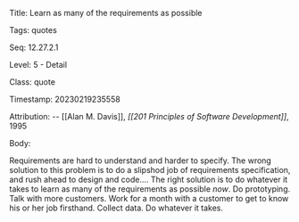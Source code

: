 Title:  Learn as many of the requirements as possible

Tags:   quotes

Seq:    12.27.2.1

Level:  5 - Detail

Class:  quote

Timestamp: 20230219235558

Attribution: -- [[Alan M. Davis]], *[[201 Principles of Software Development]]*, 1995

Body:

Requirements are hard to understand and harder to specify. The wrong solution to this problem is to do a slipshod job of requirements specification, and rush ahead to design and code.... The right solution is to do whatever it takes to learn as many of the requirements as possible *now*. Do prototyping. Talk with more customers. Work for a month with a customer to get to know his or her job firsthand. Collect data. Do whatever it takes.

